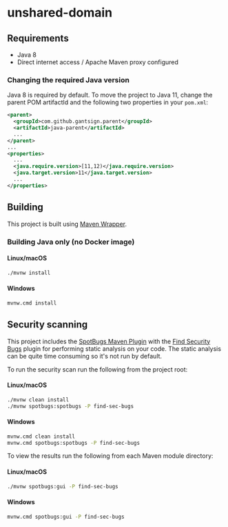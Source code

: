 # unshared-domain

## Requirements

* Java 8
* Direct internet access / Apache Maven proxy configured

### Changing the required Java version

Java 8 is required by default. To move the project to Java 11, change the parent POM artifactId and
the following two properties in your `pom.xml`:

```xml
<parent>
  <groupId>com.github.gantsign.parent</groupId>
  <artifactId>java-parent</artifactId>
  ...
</parent>
...
<properties>
  ...
  <java.require.version>[11,12)</java.require.version>
  <java.target.version>11</java.target.version>
  ...
</properties>
```

## Building

This project is built using [Maven Wrapper](https://github.com/takari/maven-wrapper).

### Building Java only (no Docker image)

#### Linux/macOS

```bash
./mvnw install
```

#### Windows

```bash
mvnw.cmd install
```

## Security scanning

This project includes the [SpotBugs Maven Plugin](https://spotbugs.github.io/spotbugs-maven-plugin)
with the [Find Security Bugs](https://find-sec-bugs.github.io) plugin for performing static analysis
on your code. The static analysis can be quite time consuming so it's not run by default.

To run the security scan run the following from the project root:

#### Linux/macOS

```bash
./mvnw clean install
./mvnw spotbugs:spotbugs -P find-sec-bugs
```

#### Windows

```bash
mvnw.cmd clean install
mvnw.cmd spotbugs:spotbugs -P find-sec-bugs
```

To view the results run the following from each Maven module directory:

#### Linux/macOS

```bash
./mvnw spotbugs:gui -P find-sec-bugs
```

#### Windows

```bash
mvnw.cmd spotbugs:gui -P find-sec-bugs
```
